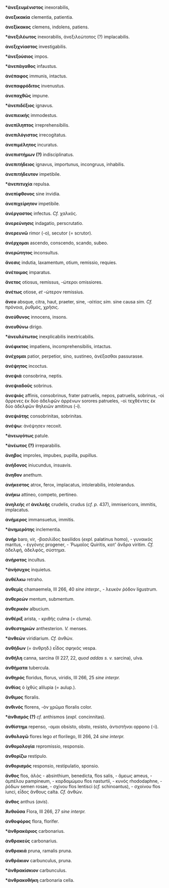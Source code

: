 **\*ἀνεξευμένιστος** inexorabilis,

**ἀνεξικακία** clementia, patientia.

**ἀνεξίκακος** clemens, indolens, patiens.

**\*ἀνεξιλέωτος** inexorabilis, ἀνεξιλεώτατος (?) implacabilis.

**ἀνεξιχνίαστος** investigabilis.

**\*ἀνεξούσιος** impos.

**\*ἀνεπάγαθος** infaustus.

**ἀνέπαφος** immunis, intactus.

**ἀνεπαφρόδιτος** invenustus.

**ἀνεπαχθῶς** impune.

**\*ἀνεπιδέξιος** ignavus.

**ἀνεπιεικής** immodestus.

**ἀνεπίληπτος** irreprehensibilis.

**ἀνεπιλόγιστος** irrecogitatus.

**ἀνεπιμέλητος** incuratus.

**ἀνεπιστήμων (?)** indisciplinatus.

**ἀνεπιτήδειος** ignavus, importunus, incongruus, inhabilis.

**ἀνεπιτήδευτον** impetibile.

**\*ἀνεπιτυχία** repulsa.

**ἀνεπίφθονος** sine invidia.

**ἀνεπιχείρητον** impetibile.

**ἀνέργαστος** infectus. *Cf.* χαλκός.

**ἀνερεύνησις** indagatio, perscrutatio.

**ἀνερευνῶ** rimor (-o), secutor (= scrutor).

**ἀνέρχομαι** ascendo, conscendo, scando, subeo.

**ἀνερώτητος** inconsultus.

**ἄνεσις** indutia, laxamentum, otium, remissio, requies.

**ἀνέτοιμος** imparatus.

**ἄνετος** otiosus, remissus, -ώτεροι omissiores.

**ἀνέτως** otiose, *et* -ώτερον remissius.

**ἄνευ** absque, citra, haut, praeter, sine, -αἰτίας *sim.* sine causa
*sim. Cf.* πρόνοια, ῥυθμός, χρῆσις.

**ἀνεύθυνος** innocens, insons.

**ἀνευθύνω** dirigo.

**\*ἀνευλύτωτος** inexplicabilis inextricabilis.

**ἀνέφικτος** impatiens, incomprehensibilis, intactus.

**ἀνέχομαι** patior, perpetior, sino, sustineo, ἀνέξασθαι passurasse.

**ἀνέψητος** incoctus.

**ἀνεψιά** consobrina, neptis.

**ἀνεψιαδοῦς** sobrinus.

**ἀνεψιός** affinis, consobrinus, frater patruelis, nepos, patruelis,
sobrinus, -οὶ ἄρρενες ἐκ δύο ἀδελφῶν ἀρρένων sorores patrueles, -οὶ
τεχθέντες ἐκ δύο ἀδελφῶν θηλειῶν amitinus (-i).

**ἀνεψιότης** consobrinitas, sobrinitas.

**ἀνέψω:** ἀνέψησεν recoxit.

**\*ἀνεωγότως** patule.

**\*ἀνέωτος (?)** irreparabilis.

**ἄνηβος** improles, impubes, pupilla, pupillus.

**ἀνήδονος** iniucundus, insuavis.

**ἄνηθον** anethum.

**ἀνήκεστος** atrox, ferox, implacatus, intolerabilis, intolerandus.

**ἀνήκω** attineo, competo, pertineo.

**ἀνηλεής** *et* **ἀνελεής** crudelis, crudus (*cf. p.* 437),
immisericors, immitis, implacatus.

**ἀνήμερος** immansuetus, immitis.

**\*ἀνημερότης** inclementia.

**ἀνήρ** baro, vir, -βασιλίδoς basilidos (*expl.* palatinus homo), -
γυναικός maritus, - ἐγγόνης progener, - Ῥωμαῖος Quiritis, κατ' ἄνδρα
viritim. *Cf.* ἀδελφή, ἀδελφός, σύστημα.

**ἀνήροτος** incultus.

**\*ἀνήσυχος** inquietus.

**ἀνθέλκω** retraho.

**ἀνθεμίς** chamaemela, III 266, 40 *sine interpr.*, - λευκὸν ῥόδον
ligustrum.

**ἀνθερεών** mentum, submentum.

**ἀνθερικόν** albucium.

**ἀνθέριξ** arista, - κριθῆς culma (= cluma).

**ἀνθεστηριών** anthesterion. *V.* menses.

**\*ἀνθεών** viridiarium. *Cf.* ἀνθών.

**ἀνθήδων** (= ἀνθρηδ.) εἶδος σφηκός vespa.

**ἀνθήλη** canna, sarcina (II 227, 22, *quod addas s. v.* sarcina),
ulva.

**ἀνθήματα** tubercula.

**ἀνθηρός** floridus, florus, viridis, III 266, 25 *sine interpr.*

**ἀνθίας** ὁ ἰχθύς alilupia (= aulup.).

**ἄνθιμος** floralis.

**ἀνθινός** florens, -ὸν χρῶμα floralis color.

**\*ἀνθισμός (?)** *cf.* anthismos (*expl.* concinnitas).

**ἀνθίστημι** repenso, -αμαι obsisto, obsto, resisto, ἀντιστῆναι oppono
(-i).

**ἀνθολογῶ** flores lego *et* florilego, III 266, 24 *sine interpr.*

**ἀνθομολογία** repromissio, responsio.

**ἀνθορίζω** restipulo.

**ἀνθορισμός** responsio, restipulatio, sponsio.

**ἄνθος** flos, ἁλὸς - absinthium, benedicta, flos salis, - ἄμεως
ameus, - ἀμπέλου pampineum, - καρδαμώμου flos nasturtii, - κυνός
rhododaphne, - ῥόδων semen rosae, - σχίνου flos lentisci (*cf.*
schinoantus), - σχοίνου flos iunci, εἶδος ἄνθους calta. *Cf.* ἀνθών.

**ἄνθος** anthus (*avis*).

**Ἀνθοῦσα** Flora, III 266, 27 *sine interpr.*

**ἀνθοφόρος** flora, florifer.

**\*ἀνθρακάριος** carbonarius.

**ἀνθρακεύς** carbonarius.

**ἀνθρακιά** pruna, ramalis pruna.

**ἀνθράκιον** carbunculus, pruna.

**\*ἀνθρακίσκιον** carbunculus.

**\*ἀνθρακοθήκη** carbonaria cella.
